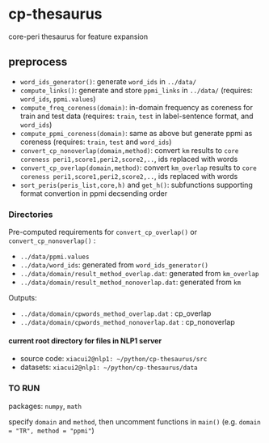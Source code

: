 # cp-thesaurus
core-peri thesaurus for feature expansion

## preprocess
- ```word_ids_generator()```: generate ```word_ids``` in ```../data/```
- ```compute_links()```: generate and store ```ppmi_links``` in ```../data/``` (requires: ```word_ids```, ```ppmi.values```)
- ```compute_freq_coreness(domain)```: in-domain frequency as coreness for train and test data (requires: ```train```, ```test``` in label-sentence format, and ```word_ids```)
- ```compute_ppmi_coreness(domain)```: same as above but generate ppmi as coreness (requires: ```train```, ```test``` and ```word_ids```)
- ```convert_cp_nonoverlap(domain,method)```: convert ```km``` results to ```core coreness peri1,score1,peri2,score2,..```, ids replaced with words
- ```convert_cp_overlap(domain,method)```: convert ```km_overlap``` results to ```core coreness peri1,score1,peri2,score2,..```, ids replaced with words
- ```sort_peris(peris_list,core,h)``` and ```get_h()```: subfunctions supporting format convertion in ppmi decsending order


### Directories
Pre-computed requirements for ```convert_cp_overlap()``` or ```convert_cp_nonoverlap()``` :
- ```../data/ppmi.values```
- ```../data/word_ids```: generated from ```word_ids_generator()```
- ```../data/domain/result_method_overlap.dat```: generated from ```km_overlap```
- ```../data/domain/result_method_nonoverlap.dat```: generated from ```km```

Outputs:
- ```../data/domain/cpwords_method_overlap.dat``` : cp_overlap
- ```../data/domain/cpwords_method_nonoverlap.dat``` : cp_nonoverlap

#### current root directory for files in NLP1 server
- source code: ```xiacui2@nlp1: ~/python/cp-thesaurus/src```
- datasets: ```xiacui2@nlp1: ~/python/cp-thesaurus/data```

### TO RUN
packages: ```numpy```, ```math```

specify ```domain``` and ```method```, then uncomment functions in ```main()``` (e.g. ```domain = "TR", method = "ppmi"```)
